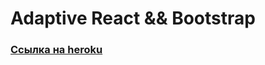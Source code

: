 # Adaptive React && Bootstrap
### [Ссылка на heroku ](https://adaptive-simple-website.herokuapp.com/)